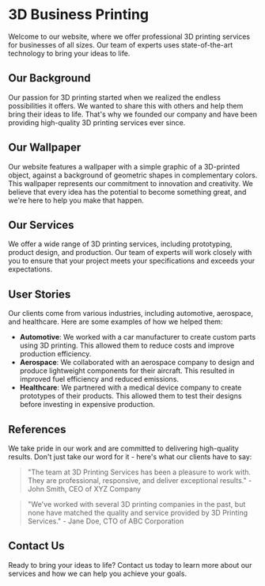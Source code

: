 <!--font:Cinzel-->

# 3D Business Printing

Welcome to our website, where we offer professional 3D printing services for businesses of all sizes. Our team of experts uses state-of-the-art technology to bring your ideas to life. 

## Our Background

Our passion for 3D printing started when we realized the endless possibilities it offers. We wanted to share this with others and help them bring their ideas to life. That's why we founded our company and have been providing high-quality 3D printing services ever since.

## Our Wallpaper

Our website features a wallpaper with a simple graphic of a 3D-printed object, against a background of geometric shapes in complementary colors. This wallpaper represents our commitment to innovation and creativity. We believe that every idea has the potential to become something great, and we're here to help you make that happen.

## Our Services

We offer a wide range of 3D printing services, including prototyping, product design, and production. Our team of experts will work closely with you to ensure that your project meets your specifications and exceeds your expectations.

## User Stories

Our clients come from various industries, including automotive, aerospace, and healthcare. Here are some examples of how we helped them:

- **Automotive**: We worked with a car manufacturer to create custom parts using 3D printing. This allowed them to reduce costs and improve production efficiency.
- **Aerospace**: We collaborated with an aerospace company to design and produce lightweight components for their aircraft. This resulted in improved fuel efficiency and reduced emissions.
- **Healthcare**: We partnered with a medical device company to create prototypes of their products. This allowed them to test their designs before investing in expensive production.

## References

We take pride in our work and are committed to delivering high-quality results. Don't just take our word for it - here's what our clients have to say:

> "The team at 3D Printing Services has been a pleasure to work with. They are professional, responsive, and deliver exceptional results." - John Smith, CEO of XYZ Company

> "We've worked with several 3D printing companies in the past, but none have matched the quality and service provided by 3D Printing Services." - Jane Doe, CTO of ABC Corporation

## Contact Us

Ready to bring your ideas to life? Contact us today to learn more about our services and how we can help you achieve your goals.

<!--

Write me content for website with wallpaper which alt text is:

"A wallpaper with a simple graphic of a 3D-printed object, against a background of geometric shapes in complementary colors."

The name/title of the page should not be 1:1 copy of the alt text but rather a real content of the website which is using this wallpaper.

- Use markdown format 
- Start with heading
- Heading should be short and concise
- The content should look like a real website 
- The website should not be about the wallpaper, wallpaper is just a related background
- Heading should be contain work "wallpaper" or "background"
- Include real sections like references, contact, user stories, etc. use things relevant to the page purpose.
- Feel free to use structure like headings, bullets, numbering, blockquotes, paragraphs, horizontal lines, etc.
- You can use formatting like bold or _italic_
- You can include UTF-8 emojis
- Links should be only #hash anchors (and you can refer to the document itself)
- Do not include images


---


# 3D Printing Services for Your Business

Welcome to our website, where we offer professional 3D printing services for businesses of all sizes. Our team of experts uses state-of-the-art technology to bring your ideas to life. 

## Our Background

Our passion for 3D printing started when we realized the endless possibilities it offers. We wanted to share this with others and help them bring their ideas to life. That's why we founded our company and have been providing high-quality 3D printing services ever since.

## Our Wallpaper

Our website features a wallpaper with a simple graphic of a 3D-printed object, against a background of geometric shapes in complementary colors. This wallpaper represents our commitment to innovation and creativity. We believe that every idea has the potential to become something great, and we're here to help you make that happen.

## Our Services

We offer a wide range of 3D printing services, including prototyping, product design, and production. Our team of experts will work closely with you to ensure that your project meets your specifications and exceeds your expectations.

## User Stories

Our clients come from various industries, including automotive, aerospace, and healthcare. Here are some examples of how we helped them:

- **Automotive**: We worked with a car manufacturer to create custom parts using 3D printing. This allowed them to reduce costs and improve production efficiency.
- **Aerospace**: We collaborated with an aerospace company to design and produce lightweight components for their aircraft. This resulted in improved fuel efficiency and reduced emissions.
- **Healthcare**: We partnered with a medical device company to create prototypes of their products. This allowed them to test their designs before investing in expensive production.

## References

We take pride in our work and are committed to delivering high-quality results. Don't just take our word for it - here's what our clients have to say:

> "The team at 3D Printing Services has been a pleasure to work with. They are professional, responsive, and deliver exceptional results." - John Smith, CEO of XYZ Company

> "We've worked with several 3D printing companies in the past, but none have matched the quality and service provided by 3D Printing Services." - Jane Doe, CTO of ABC Corporation

## Contact Us

Ready to bring your ideas to life? Contact us today to learn more about our services and how we can help you achieve your goals.

-->
